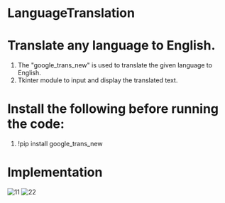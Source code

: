 # LanguageTranslation
# Translate any language to English.

1. The "google_trans_new" is used to translate the given language to English.
2. Tkinter module to input and display the translated text.

# Install the following before running the code:
1. !pip install google_trans_new

# Implementation
![11](https://user-images.githubusercontent.com/63150030/112192829-53116d00-8c2d-11eb-8f71-de10a8b9c0d7.PNG)
![22](https://user-images.githubusercontent.com/63150030/112192831-54429a00-8c2d-11eb-8e98-0c7c6d0a29f8.PNG)
